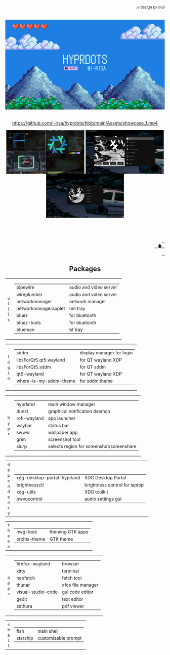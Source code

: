 ###### *<div align = right><sub>// design by moi</sub></div>*
<div align = center><img src="Assets/hypr-banner.png"><br><br>

https://github.com/i-risa/hyprdots/blob/main/Assets/showcase_1.mp4

<p align="center">
    <img align="center" width="49%" src="Assets/neofetch.png" /> 
    <img align="center" width="49%" src="Assets/rofi.png" />
    <img align="center" width="49%" src="Assets/powermenu.png" />
</p>





<div align = right> <br><br>

[<kbd> <br> 🡅 <br> </kbd>](#-design-by-t2)
</div>

## Packages

<table><tr><td>
<code>u</code><br><code>t</code><br><code>i</code><br><code>l</code><br><code>s</code></td><td><table>
    <tr><td>pipewire</td><td>audio and video server</td></tr>
    <tr><td>wireplumber</td><td>audio and video server</td></tr>
    <tr><td>networkmanager</td><td>network manager</td></tr>
    <tr><td>networkmanagerapplet</td><td>nm tray</td></tr>
    <tr><td>bluez</td><td>for bluetooth</td></tr>
    <tr><td>bluez-tools</td><td>for bluetooth</td></tr>
    <tr><td>blueman</td><td>bt tray</td></tr></table>
</td></tr></table>

<table><tr><td>
<code>l</code><br><code>o</code><br><code>g</code><br><code>i</code><br><code>n</code></td><td><table>
    <tr><td>sddm</td><td>display manager for login</td></tr>
    <tr><td>libsForQt5.qt5.wayland</td><td>for QT wayland XDP</td></tr>
  <tr><td>libsForQt5.sddm</td><td>for QT sddm</td></tr>
    <tr><td>qt6-wayland</td><td>for QT wayland XDP</td></tr>
    <tr><td>where-is-my-sddm-theme</td><td>for sddm theme</td></tr></table>
</td></tr></table>

<table><tr><td>
<code>h</code><br><code>y</code><br><code>p</code><br><code>r</code></td><td><table>
    <tr><td>hyprland</td><td>main window manager </td></tr>
    <tr><td>dunst</td><td>graphical notification daemon</td></tr>
    <tr><td>rofi-wayland</td><td>app launcher</td></tr>
    <tr><td>waybar</td><td>status bar</td></tr>
    <tr><td>swww</td><td>wallpaper app</td></tr>
    <tr><td>grim</td><td>screenshot tool</td></tr>
    <tr><td>slurp</td><td>selects region for screenshot/screenshare</td></tr>
   </table>
</td></tr></table>

<table><tr><td>
<code>d</code><br><code>e</code><br><code>p</code><br><code>e</code><br><code>n</code><br><code>d</code><br><code>e</code><br><code>n</code><br><code>c</code><br><code>y</code></td><td><table>
    <tr><td>xdg-desktop-portal-hyprland</td><td>XDG Desktop Portal</td></tr>
    <tr><td>brightnessctl</td><td>brightness control for laptop</td></tr>
  <tr><td>xdg-utils</td><td>XDG toolkit</td></tr>
    <tr><td>pwvucontrol</td><td>audio settings gui</td></tr></table>
</td></tr></table>

<table><tr><td>
<code>t</code><br><code>h</code><br><code>e</code><br><code>m</code><br><code>e</code></td><td><table>
    <tr><td>nwg-look</td><td>theming GTK apps</td></tr>
   <tr><td>orchis-theme</td><td>GTK theme</td></tr>
</table>
</td></tr></table>

<table><tr><td>
<code>a</code><br><code>p</code><br><code>p</code><br><code>s</code></td><td><table>
    <tr><td>firefox-wayland</td><td>browser</td></tr>
    <tr><td>kitty</td><td>terminal</td></tr>
    <tr><td>neofetch</td><td>fetch tool</td></tr>
    <tr><td>thunar</td><td>xfce file manager</td></tr>
    <tr><td>visual-studio-code</td><td>gui code editor</td></tr>
    <tr><td>gedit</td><td>text editor</td></tr>
    <tr><td>zathura</td><td>pdf viewer</td></tr></table>
</td></tr></table>

<table><tr><td>
    <code>s</code><br><code>h</code><br><code>e</code><br><code>l</code><br><code>l</code></td><td><table>
    <tr><td>fish</td><td>main shell</td></tr>
    <tr><td>starship</td><td>customizable prompt</td></tr>
</table>
</td></tr></table>

